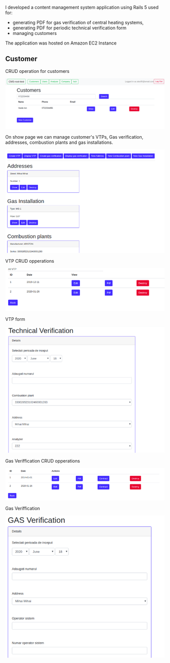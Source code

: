 I developed a content management system application using Rails 5 used for: 

* generating PDF for gas verification of central heating systems,
* generating PDF for periodic technical verification form
* managing customers

The application was hosted on Amazon EC2 Instance

## Customer

CRUD operation for customers

![](images/Customer.png)

On show page we can manage customer's VTPs, Gas verification, addresses, combustion plants and gas installations.

![](images/Customer-show.png)

VTP CRUD opperations

![](images/Customer-all-vtp.png)

VTP form

![](images/Customer-create-vtp.png)

Gas Veriffication CRUD opperations

![](images/Customer-gas-v-show.png)

Gas Veriffication

![](images/Customer-gas-verification.png)





